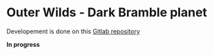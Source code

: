 # Outer Wilds - Dark Bramble planet

Developement is done on this [Gitlab repository](https://gitlab.com/learn-computer-graphics/outer-wilds-dark-bramble)

**In progress**
